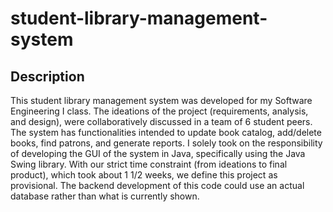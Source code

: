 # student-library-management-system

## Description

This student library management system was developed for my Software Engineering I class. The ideations of the project (requirements, analysis, and design), were collaboratively discussed in a team of 6 student peers. The system has functionalities intended to update book catalog, add/delete books, find patrons, and generate reports. I solely took on the responsibility of developing the GUI of the system in Java, specifically using the Java Swing library. With our strict time constraint (from ideations to final product), which took about 1 1/2 weeks, we define this project as provisional. 
The backend development of this code could use an actual database rather than what is currently shown. 
